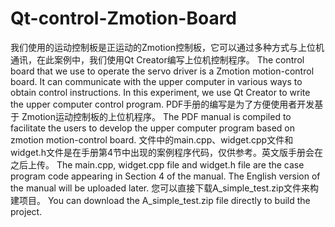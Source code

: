 # Qt-control-Zmotion-Board
我们使用的运动控制板是正运动的Zmotion控制板，它可以通过多种方式与上位机通讯，在此案例中，我们使用Qt Creator编写上位机控制程序。 
The control board that we use to operate the servo driver is a Zmotion motion-control board. It can communicate with the upper computer in various ways to obtain control instructions. In this experiment, we use Qt Creator to write the upper computer control program. 
PDF手册的编写是为了方便使用者开发基于 Zmotion运动控制板的上位机程序。 
The PDF manual is compiled to facilitate the users to develop the upper computer program based on zmotion motion-control board. 
文件中的main.cpp、widget.cpp文件和widget.h文件是在手册第4节中出现的案例程序代码，仅供参考。英文版手册会在之后上传。 
The main.cpp, widget.cpp file and widget.h file are the case program code appearing in Section 4 of the manual. The English version of the manual will be uploaded later.
您可以直接下载A_simple_test.zip文件来构建项目。
You can download the A_simple_test.zip file directly to build the project.
